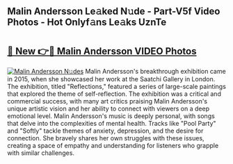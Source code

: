 ## Malin Andersson Le𝚊ked N𝚞de - Part-V5f Video Photos - Hot Onlyf𝚊ns Le𝚊ks UznTe

# <h2><a href="http://ab35653.deff.icu/?id=Malin+Andersson">🔗 New 👉🔴 Malin Andersson VIDEO Photos</a></h2>

[![Malin Andersson N𝚞des](https://i.imgur.com/rIISA9y.gif)](http://ab35653.deff.icu/?id=Malin+Andersson)
Malin Andersson's breakthrough exhibition came in 2015, when she showcased her work at the Saatchi Gallery in London. The exhibition, titled "Reflections," featured a series of large-scale paintings that explored the theme of self-reflection. The exhibition was a critical and commercial success, with many art critics praising Malin Andersson's unique artistic vision and her ability to connect with viewers on a deep emotional level. Malin Andersson's music is deeply personal, with songs that delve into the complexities of mental health. Tracks like "Pool Party" and "Softly" tackle themes of anxiety, depression, and the desire for connection. She bravely shares her own struggles with these issues, creating a space of empathy and understanding for listeners who grapple with similar challenges.

